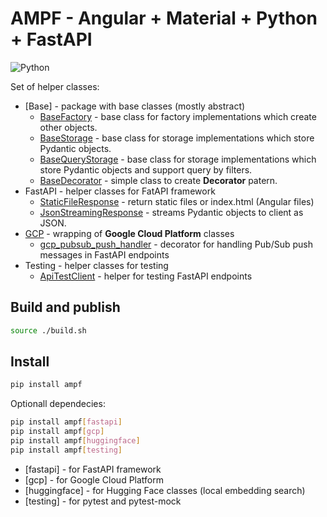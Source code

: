 # AMPF - Angular + Material + Python + FastAPI

![Python](https://img.shields.io/badge/python-3.12-blue)

Set of helper classes:

* [Base] - package with base classes (mostly abstract)
  * [BaseFactory](doc/base_factory.md) - base class for factory implementations which create other objects.
  * [BaseStorage](doc/base_storage.md) - base class for storage implementations which store Pydantic objects.
  * [BaseQueryStorage](doc/base__query_storage.md) - base class for storage implementations which store Pydantic objects and support query by filters.
  * [BaseDecorator](doc/base_decorator.md) - simple class to create **Decorator** patern.
* FastAPI - helper classes for FatAPI framework
  * [StaticFileResponse](doc/fastapi/static_file_response.md) - return static files or index.html (Angular files)
  * [JsonStreamingResponse](doc/fastapi/json_streaming_response.md) - streams Pydantic objects to client as JSON.
* [GCP](doc/gcp.md) - wrapping of **Google Cloud Platform** classes
  * [gcp_pubsub_push_handler](doc/gcp_pub_sub_handler.md) - decorator for handling Pub/Sub push messages in FastAPI endpoints
* Testing - helper classes for testing
  * [ApiTestClient](doc/testing/api_test_client.md) - helper for testing FastAPI endpoints

## Build and publish

```bash
source ./build.sh
```

## Install

```bash
pip install ampf
```

Optionall dependecies:

```bash
pip install ampf[fastapi]
pip install ampf[gcp]
pip install ampf[huggingface]
pip install ampf[testing]
```

* [fastapi] - for FastAPI framework
* [gcp] - for Google Cloud Platform
* [huggingface] - for Hugging Face classes (local embedding search)
* [testing] - for pytest and pytest-mock
